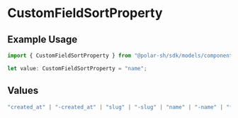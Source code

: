 # CustomFieldSortProperty

## Example Usage

```typescript
import { CustomFieldSortProperty } from "@polar-sh/sdk/models/components/customfieldsortproperty.js";

let value: CustomFieldSortProperty = "name";
```

## Values

```typescript
"created_at" | "-created_at" | "slug" | "-slug" | "name" | "-name" | "type" | "-type"
```